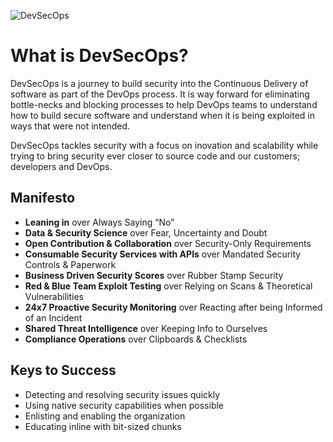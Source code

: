 ![DevSecOps](https://media.licdn.com/media/AAEAAQAAAAAAAAKnAAAAJDJiNGU3MDg1LWVhZjktNDM3Ny1iMjJhLWM3MWQzYjI5MzllZg.png)
# What is DevSecOps?

DevSecOps is a journey to build security into the Continuous Delivery of software as part of the DevOps process.  It is way forward for eliminating bottle-necks and blocking processes to help DevOps teams to understand how to build secure software and understand when it is being exploited in ways that were not intended.  

DevSecOps tackles security with a focus on inovation and scalability while trying to bring security ever closer to source code and our customers; developers and DevOps.  


## Manifesto

- **Leaning in** over Always Saying “No”
- **Data & Security Science** over Fear, Uncertainty and Doubt
- **Open Contribution & Collaboration** over Security-Only Requirements
- **Consumable Security Services with APIs** over Mandated Security Controls & Paperwork
- **Business Driven Security Scores** over Rubber Stamp Security
- **Red & Blue Team Exploit Testing** over Relying on Scans & Theoretical Vulnerabilities
- **24x7 Proactive Security Monitoring** over Reacting after being Informed of an Incident
- **Shared Threat Intelligence** over Keeping Info to Ourselves
- **Compliance Operations** over Clipboards & Checklists

## Keys to Success

- Detecting and resolving security issues quickly
- Using native security capabilities when possible
- Enlisting and enabling the organization
- Educating inline with bit-sized chunks
